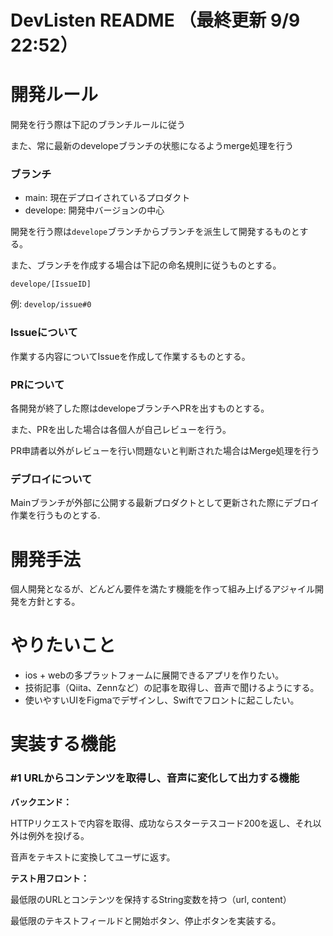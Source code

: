 # DevListen README （最終更新 9/9 22:52）

# 開発ルール

開発を行う際は下記のブランチルールに従う

また、常に最新のdevelopeブランチの状態になるようmerge処理を行う

### ブランチ

- main: 現在デプロイされているプロダクト
- develope: 開発中バージョンの中心

開発を行う際は`develope`ブランチからブランチを派生して開発するものとする。

また、ブランチを作成する場合は下記の命名規則に従うものとする。

`develope/[IssueID]`

例: `develop/issue#0`

### Issueについて

作業する内容についてIssueを作成して作業するものとする。

### PRについて

各開発が終了した際はdevelopeブランチへPRを出すものとする。

また、PRを出した場合は各個人が自己レビューを行う。

PR申請者以外がレビューを行い問題ないと判断された場合はMerge処理を行う

### デブロイについて

Mainブランチが外部に公開する最新プロダクトとして更新された際にデブロイ作業を行うものとする.

# 開発手法

個人開発となるが、どんどん要件を満たす機能を作って組み上げるアジャイル開発を方針とする。

# やりたいこと

- ios + webの多プラットフォームに展開できるアプリを作りたい。
- 技術記事（Qiita、Zennなど）の記事を取得し、音声で聞けるようにする。
- 使いやすいUIをFigmaでデザインし、Swiftでフロントに起こしたい。

# 実装する機能

### #1 URLからコンテンツを取得し、音声に変化して出力する機能

**バックエンド：**

HTTPリクエストで内容を取得、成功ならスターテスコード200を返し、それ以外は例外を投げる。

音声をテキストに変換してユーザに返す。

**テスト用フロント：**

最低限のURLとコンテンツを保持するString変数を持つ（url, content）

最低限のテキストフィールドと開始ボタン、停止ボタンを実装する。